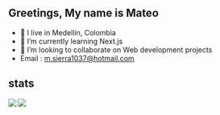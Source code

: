 ## Greetings, My name is Mateo

- 🥑 I live in Medellín, Colombia
- 🌱 I’m currently learning Next.js
- 🫱 I’m looking to collaborate on Web development projects
- Email : m.sierra1037@hotmail.com

## stats
<div>
 

<img align="left" src="https://github-readme-stats.vercel.app/api?username=Sierra9999&theme=midnight-purple" />
<img align="left" src="https://github-readme-stats.vercel.app/api/top-langs/?username=Sierra9999&theme=midnight-purple" />
</div>
<!---
mantra0111/mantra0111 is a ✨ special ✨ repository because its `README.md` (this file) appears on your GitHub profile.
You can click the Preview link to take a look at your changes.
--->

